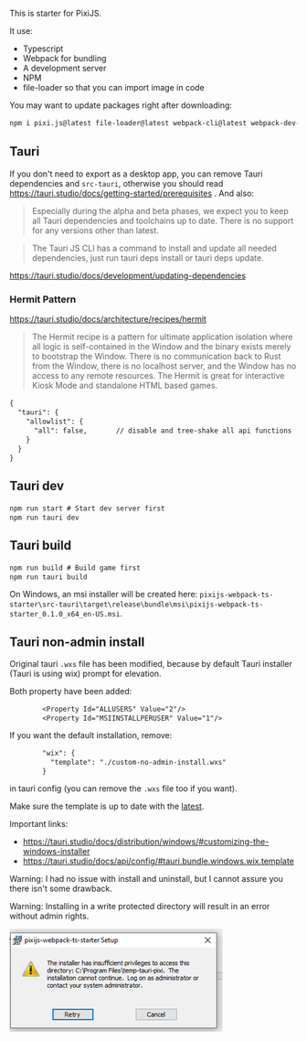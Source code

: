 This is starter for PixiJS.

It use:
- Typescript
- Webpack for bundling
- A development server
- NPM
- file-loader so that you can import image in code

You may want to update packages right after downloading:

```sh
npm i pixi.js@latest file-loader@latest webpack-cli@latest webpack-dev-server@latest ts-loader@latest webpack@latest typescript@latest 
```


## Tauri

If you don't need to export as a desktop app, you can remove Tauri dependencies and `src-tauri`, 
otherwise you should read https://tauri.studio/docs/getting-started/prerequisites .
And also:

> Especially during the alpha and beta phases, we expect you to keep all Tauri dependencies and toolchains up to date. 
> There is no support for any versions other than latest.

> The Tauri JS CLI has a command to install and update all needed dependencies, just run tauri deps install or tauri deps update.

https://tauri.studio/docs/development/updating-dependencies


### Hermit Pattern

https://tauri.studio/docs/architecture/recipes/hermit

> The Hermit recipe is a pattern for ultimate application isolation where all logic is self-contained in the 
> Window and the binary exists merely to bootstrap the Window. There is no communication back to Rust from the Window, 
> there is no localhost server, and the Window has no access to any remote resources. 
> The Hermit is great for interactive Kiosk Mode and standalone HTML based games.

```json5
{
  "tauri": {
    "allowlist": {
      "all": false,       // disable and tree-shake all api functions
    }
  }
}
```


## Tauri dev

```shell
npm run start # Start dev server first
npm run tauri dev
```


## Tauri build

```shell
npm run build # Build game first
npm run tauri build
```

On Windows, an msi installer will be created here: 
`pixijs-webpack-ts-starter\src-tauri\target\release\bundle\msi\pixijs-webpack-ts-starter_0.1.0_x64_en-US.msi`.


## Tauri non-admin install

Original tauri `.wxs` file has been modified, because by default Tauri installer (Tauri is using wix) prompt for elevation.

Both property have been added:
```
        <Property Id="ALLUSERS" Value="2"/>
        <Property Id="MSIINSTALLPERUSER" Value="1"/>
```

If you want the default installation, remove:

```
        "wix": {
          "template": "./custom-no-admin-install.wxs"
        }
```
in tauri config (you can remove the `.wxs` file too if you want).

Make sure the template is up to date with the [latest](https://github.com/tauri-apps/tauri/blob/dev/tooling/bundler/src/bundle/windows/templates/main.wxs).

Important links:
- https://tauri.studio/docs/distribution/windows/#customizing-the-windows-installer
- https://tauri.studio/docs/api/config/#tauri.bundle.windows.wix.template

Warning: I had no issue with install and uninstall, but I cannot assure you there isn't some drawback.

Warning: Installing in a write protected directory will result in an error without admin rights.

![readme-img/img_5.png](readme-img/img_5.png)
